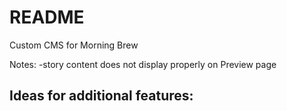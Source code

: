 # README

Custom CMS for Morning Brew

Notes:
-story content does not display properly on Preview page  

Ideas for additional features: 
-